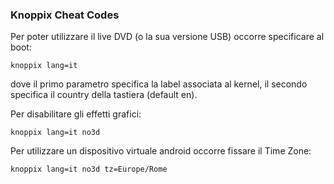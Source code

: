 ### Knoppix Cheat Codes

Per poter utilizzare il live DVD (o la sua versione USB) occorre
specificare al boot:

    knoppix lang=it

dove il primo parametro specifica la label associata al kernel, il secondo
specifica il country della tastiera (default en).

Per disabilitare gli effetti grafici:

    knoppix lang=it no3d

Per utilizzare un dispositivo virtuale android occorre fissare il Time Zone:

    knoppix lang=it no3d tz=Europe/Rome


